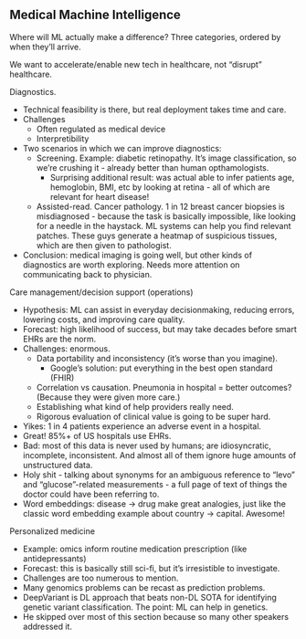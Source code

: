 ## Medical Machine Intelligence

Where will ML actually make a difference? Three categories, ordered by when they’ll arrive.

We want to accelerate/enable new tech in healthcare, not “disrupt” healthcare.
 
Diagnostics.
* Technical feasibility is there, but real deployment takes time and care.
* Challenges
    * Often regulated as medical device
    * Interpretibility
* Two scenarios in which we can improve diagnostics:
    * Screening. Example: diabetic retinopathy. It’s image classification, so we’re crushing it - already better than human opthamologists.
        * Surprising additional result: was actual able to infer patients age, hemoglobin, BMI, etc by looking at retina - all of which are relevant for heart disease!
    * Assisted-read. Cancer pathology. 1 in 12 breast cancer biopsies is misdiagnosed - because the task is basically impossible, like looking for a needle in the haystack. ML systems can help you find relevant patches. These guys generate a heatmap of suspicious tissues, which are then given to pathologist.
* Conclusion: medical imaging is going well, but other kinds of diagnostics are worth exploring. Needs more attention on communicating back to physician.
 
Care management/decision support (operations)
* Hypothesis: ML can assist in everyday decisionmaking, reducing errors, lowering costs, and improving care quality.
* Forecast: high likelihood of success, but may take decades before smart EHRs are the norm.
* Challenges: enormous.
    * Data portability and inconsistency (it’s worse than you imagine).
        * Google’s solution: put everything in the best open standard (FHIR)
    * Correlation vs causation. Pneumonia in hospital = better outcomes? (Because they were given more care.)
    * Establishing what kind of help providers really need.
    * Rigorous evaluation of clinical value is going to be super hard.
* Yikes: 1 in 4 patients experience an adverse event in a hospital.
* Great! 85%+ of US hospitals use EHRs.
* Bad: most of this data is never used by humans; are idiosyncratic, incomplete, inconsistent. And almost all of them ignore huge amounts of unstructured data.
* Holy shit - talking about synonyms for an ambiguous reference to “levo” and “glucose”-related measurements - a full page of text of things the doctor could have been referring to.
* Word embeddings: disease -> drug make great analogies, just like the classic word embedding example about country -> capital. Awesome!
 
Personalized medicine
* Example: omics inform routine medication prescription (like antidepressants)
* Forecast: this is basically still sci-fi, but it’s irresistible to investigate.
* Challenges are too numerous to mention.
* Many genomics problems can be recast as prediction problems.
* DeepVariant is DL approach that beats non-DL SOTA for identifying genetic variant classification. The point: ML can help in genetics.
* He skipped over most of this section because so many other speakers addressed it.
